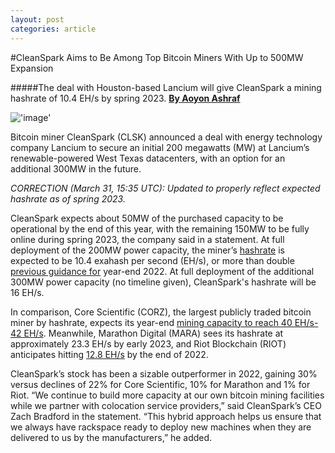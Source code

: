 ```yaml
---
layout: post
categories: article
---
```


#CleanSpark Aims to Be Among Top Bitcoin Miners With Up to 500MW Expansion

#####The deal with Houston-based Lancium will give CleanSpark a mining hashrate of 10.4 EH/s by spring 2023.
[**By Aoyon Ashraf**](https://www.coindesk.com/author/aoyon-ashraf/)

!['image'](../../../assets/images/posts/img1.jpeg)

Bitcoin miner CleanSpark (CLSK) announced a deal with energy technology company Lancium to secure an initial 200 megawatts (MW) at Lancium’s renewable-powered West Texas datacenters, with an option for an additional 300MW in the future.

*CORRECTION (March 31, 15:35 UTC): Updated to properly reflect expected hashrate as of spring 2023.*

CleanSpark expects about 50MW of the purchased capacity to be operational by the end of this year, with the remaining 150MW to be fully online during spring 2023, the company said in a statement. At full deployment of the 200MW power capacity, the miner’s [hashrate](https://www.coindesk.com/tech/2021/02/05/what-does-hashrate-mean-and-why-does-it-matter/) is expected to be 10.4 exahash per second (EH/s), or more than double [previous guidance for](https://www.cleanspark.com/uploads/investor-relations/presentation/Q1_Investor_Presentation_Mar_2022.pdf) year-end 2022. At full deployment of the additional 300MW power capacity (no timeline given), CleanSpark's hashrate will be 16 EH/s.

In comparison, Core Scientific (CORZ), the largest publicly traded bitcoin miner by hashrate, expects its year-end [mining capacity to reach 40 EH/s-42 EH/s](https://www.coindesk.com/business/2022/03/29/bitcoin-miner-core-scientifics-full-year-sales-rise-to-545m-beating-estimates/). Meanwhile, Marathon Digital (MARA) sees its hashrate at approximately 23.3 EH/s by early 2023, and Riot Blockchain (RIOT) anticipates hitting [12.8 EH/s](https://www.coindesk.com/business/2022/03/16/riot-blockchain-sees-2022-as-year-of-consolidation-in-bitcoin-mining-sector/) by the end of 2022.

CleanSpark’s stock has been a sizable outperformer in 2022, gaining 30% versus declines of 22% for Core Scientific, 10% for Marathon and 1% for Riot.
“We continue to build more capacity at our own bitcoin mining facilities while we partner with colocation service providers,” said CleanSpark’s CEO Zach Bradford in the statement. “This hybrid approach helps us ensure that we always have rackspace ready to deploy new machines when they are delivered to us by the manufacturers,” he added.